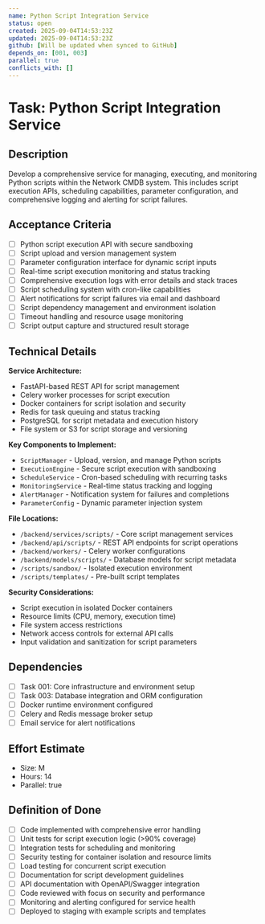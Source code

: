 ```yaml
---
name: Python Script Integration Service
status: open
created: 2025-09-04T14:53:23Z
updated: 2025-09-04T14:53:23Z
github: [Will be updated when synced to GitHub]
depends_on: [001, 003]
parallel: true
conflicts_with: []
---
```


# Task: Python Script Integration Service

## Description
Develop a comprehensive service for managing, executing, and monitoring Python scripts within the Network CMDB system. This includes script execution APIs, scheduling capabilities, parameter configuration, and comprehensive logging and alerting for script failures.

## Acceptance Criteria
- [ ] Python script execution API with secure sandboxing
- [ ] Script upload and version management system
- [ ] Parameter configuration interface for dynamic script inputs
- [ ] Real-time script execution monitoring and status tracking
- [ ] Comprehensive execution logs with error details and stack traces
- [ ] Script scheduling system with cron-like capabilities
- [ ] Alert notifications for script failures via email and dashboard
- [ ] Script dependency management and environment isolation
- [ ] Timeout handling and resource usage monitoring
- [ ] Script output capture and structured result storage

## Technical Details
**Service Architecture:**
- FastAPI-based REST API for script management
- Celery worker processes for script execution
- Docker containers for script isolation and security
- Redis for task queuing and status tracking
- PostgreSQL for script metadata and execution history
- File system or S3 for script storage and versioning

**Key Components to Implement:**
- `ScriptManager` - Upload, version, and manage Python scripts
- `ExecutionEngine` - Secure script execution with sandboxing
- `ScheduleService` - Cron-based scheduling with recurring tasks
- `MonitoringService` - Real-time status tracking and logging
- `AlertManager` - Notification system for failures and completions
- `ParameterConfig` - Dynamic parameter injection system

**File Locations:**
- `/backend/services/scripts/` - Core script management services
- `/backend/api/scripts/` - REST API endpoints for script operations
- `/backend/workers/` - Celery worker configurations
- `/backend/models/scripts/` - Database models for script metadata
- `/scripts/sandbox/` - Isolated execution environment
- `/scripts/templates/` - Pre-built script templates

**Security Considerations:**
- Script execution in isolated Docker containers
- Resource limits (CPU, memory, execution time)
- File system access restrictions
- Network access controls for external API calls
- Input validation and sanitization for script parameters

## Dependencies
- [ ] Task 001: Core infrastructure and environment setup
- [ ] Task 003: Database integration and ORM configuration
- [ ] Docker runtime environment configured
- [ ] Celery and Redis message broker setup
- [ ] Email service for alert notifications

## Effort Estimate
- Size: M
- Hours: 14
- Parallel: true

## Definition of Done
- [ ] Code implemented with comprehensive error handling
- [ ] Unit tests for script execution logic (>90% coverage)
- [ ] Integration tests for scheduling and monitoring
- [ ] Security testing for container isolation and resource limits
- [ ] Load testing for concurrent script execution
- [ ] Documentation for script development guidelines
- [ ] API documentation with OpenAPI/Swagger integration
- [ ] Code reviewed with focus on security and performance
- [ ] Monitoring and alerting configured for service health
- [ ] Deployed to staging with example scripts and templates